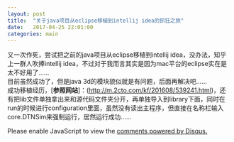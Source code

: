 ```yaml
---
layout: post
title:  "关于java项目从eclipse移植到intellij idea的抓狂之旅"
date:   2017-04-25 22:01:00
categories: main
---
```


又一次作死，尝试把之前的java项目从eclipse移植到intellij idea，没办法，知乎上一群人吹捧intellij idea，不过对于我而言其实是因为mac平台的eclipse实在是太不好用了……<br>
目前虽然成功了，但是java 3d的模块貌似就是有问题，后面再解决吧……<br>
成功移植经历，[**参照网站**]：(http://m.2cto.com/kf/201608/539241.html)，还有把lib文件单独拿出来和源代码文件夹分开，再单独导入到library下面，同时在run的时候进行configuration里面，虽然没有读出主程序，但直接在名称栏输入core.DTNSim来强制运行，居然运行成功……<br>



<div id="disqus_thread"></div>
<script>

/**
*  RECOMMENDED CONFIGURATION VARIABLES: EDIT AND UNCOMMENT THE SECTION BELOW TO INSERT DYNAMIC VALUES FROM YOUR PLATFORM OR CMS.
*  LEARN WHY DEFINING THESE VARIABLES IS IMPORTANT: https://disqus.com/admin/universalcode/#configuration-variables*/
/*
var disqus_config = function () {
this.page.url = PAGE_URL;  // Replace PAGE_URL with your page's canonical URL variable
this.page.identifier = PAGE_IDENTIFIER; // Replace PAGE_IDENTIFIER with your page's unique identifier variable
};
*/
(function() { // DON'T EDIT BELOW THIS LINE
var d = document, s = d.createElement('script');
s.src = 'https://nathendrake.disqus.com/embed.js';
s.setAttribute('data-timestamp', +new Date());
(d.head || d.body).appendChild(s);
})();
</script>
<noscript>Please enable JavaScript to view the <a href="https://disqus.com/?ref_noscript">comments powered by Disqus.</a></noscript>
